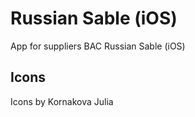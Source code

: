 # Russian Sable (iOS)

App for suppliers BAC Russian Sable (iOS)


## Icons
Icons by Kornakova Julia
